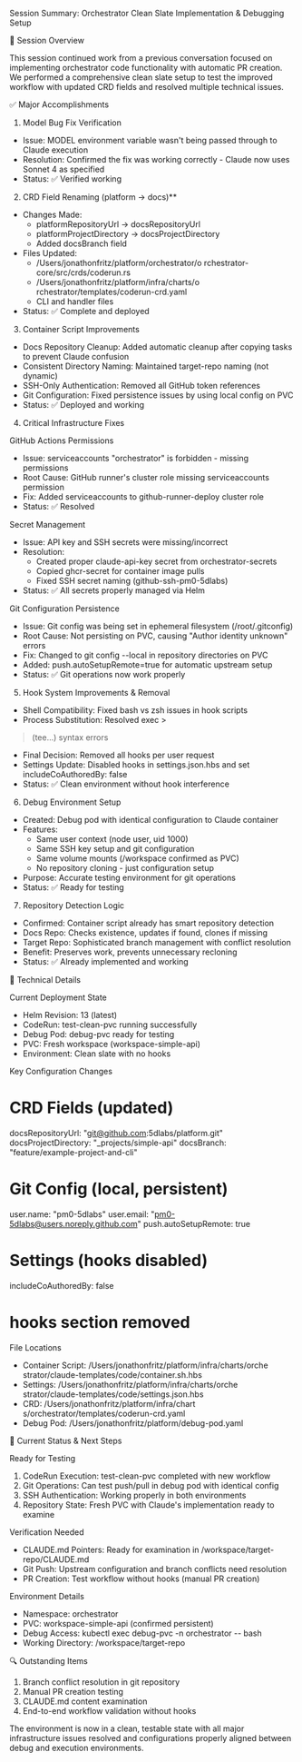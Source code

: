 Session Summary: Orchestrator Clean Slate 
  Implementation & Debugging Setup

  🎯 Session Overview

  This session continued work from a previous
  conversation focused on implementing
  orchestrator code functionality with automatic
  PR creation. We performed a comprehensive clean
  slate setup to test the improved workflow with
  updated CRD fields and resolved multiple
  technical issues.

  ✅ Major Accomplishments

  1. Model Bug Fix Verification

  - Issue: MODEL environment variable wasn't being
   passed through to Claude execution
  - Resolution: Confirmed the fix was working
  correctly - Claude now uses Sonnet 4 as
  specified
  - Status: ✅ Verified working

  2. CRD Field Renaming (platform → docs)**

  - Changes Made:
    - platformRepositoryUrl → docsRepositoryUrl
    - platformProjectDirectory →
  docsProjectDirectory
    - Added docsBranch field
  - Files Updated:
    - /Users/jonathonfritz/platform/orchestrator/o
  rchestrator-core/src/crds/coderun.rs
    - /Users/jonathonfritz/platform/infra/charts/o
  rchestrator/templates/coderun-crd.yaml
    - CLI and handler files
  - Status: ✅ Complete and deployed

  3. Container Script Improvements

  - Docs Repository Cleanup: Added automatic
  cleanup after copying tasks to prevent Claude
  confusion
  - Consistent Directory Naming: Maintained
  target-repo naming (not dynamic)
  - SSH-Only Authentication: Removed all GitHub
  token references
  - Git Configuration: Fixed persistence issues by
   using local config on PVC
  - Status: ✅ Deployed and working

  4. Critical Infrastructure Fixes

  GitHub Actions Permissions

  - Issue: serviceaccounts "orchestrator" is 
  forbidden - missing permissions
  - Root Cause: GitHub runner's cluster role
  missing serviceaccounts permission
  - Fix: Added serviceaccounts to
  github-runner-deploy cluster role
  - Status: ✅ Resolved

  Secret Management

  - Issue: API key and SSH secrets were
  missing/incorrect
  - Resolution:
    - Created proper claude-api-key secret from
  orchestrator-secrets
    - Copied ghcr-secret for container image pulls
    - Fixed SSH secret naming
  (github-ssh-pm0-5dlabs)
  - Status: ✅ All secrets properly managed via
  Helm

  Git Configuration Persistence

  - Issue: Git config was being set in ephemeral
  filesystem (/root/.gitconfig)
  - Root Cause: Not persisting on PVC, causing
  "Author identity unknown" errors
  - Fix: Changed to git config --local in
  repository directories on PVC
  - Added: push.autoSetupRemote=true for automatic
   upstream setup
  - Status: ✅ Git operations now work properly

  5. Hook System Improvements & Removal

  - Shell Compatibility: Fixed bash vs zsh issues
  in hook scripts
  - Process Substitution: Resolved exec > 
  >(tee...) syntax errors
  - Final Decision: Removed all hooks per user
  request
  - Settings Update: Disabled hooks in
  settings.json.hbs and set includeCoAuthoredBy: 
  false
  - Status: ✅ Clean environment without hook
  interference

  6. Debug Environment Setup

  - Created: Debug pod with identical
  configuration to Claude container
  - Features:
    - Same user context (node user, uid 1000)
    - Same SSH key setup and git configuration
    - Same volume mounts (/workspace confirmed as
  PVC)
    - No repository cloning - just configuration
  setup
  - Purpose: Accurate testing environment for git
  operations
  - Status: ✅ Ready for testing

  7. Repository Detection Logic

  - Confirmed: Container script already has smart
  repository detection
  - Docs Repo: Checks existence, updates if found,
   clones if missing
  - Target Repo: Sophisticated branch management
  with conflict resolution
  - Benefit: Preserves work, prevents unnecessary
  recloning
  - Status: ✅ Already implemented and working

  🔧 Technical Details

  Current Deployment State

  - Helm Revision: 13 (latest)
  - CodeRun: test-clean-pvc running successfully
  - Debug Pod: debug-pvc ready for testing
  - PVC: Fresh workspace (workspace-simple-api)
  - Environment: Clean slate with no hooks

  Key Configuration Changes

  # CRD Fields (updated)
  docsRepositoryUrl:
  "git@github.com:5dlabs/platform.git"
  docsProjectDirectory: "_projects/simple-api"
  docsBranch: "feature/example-project-and-cli"

  # Git Config (local, persistent)
  user.name: "pm0-5dlabs"
  user.email:
  "pm0-5dlabs@users.noreply.github.com"
  push.autoSetupRemote: true

  # Settings (hooks disabled)
  includeCoAuthoredBy: false
  # hooks section removed

  File Locations

  - Container Script:
  /Users/jonathonfritz/platform/infra/charts/orche
  strator/claude-templates/code/container.sh.hbs
  - Settings:
  /Users/jonathonfritz/platform/infra/charts/orche
  strator/claude-templates/code/settings.json.hbs
  - CRD: /Users/jonathonfritz/platform/infra/chart
  s/orchestrator/templates/coderun-crd.yaml
  - Debug Pod:
  /Users/jonathonfritz/platform/debug-pod.yaml

  🎯 Current Status & Next Steps

  Ready for Testing

  1. CodeRun Execution: test-clean-pvc completed
  with new workflow
  2. Git Operations: Can test push/pull in debug
  pod with identical config
  3. SSH Authentication: Working properly in both
  environments
  4. Repository State: Fresh PVC with Claude's
  implementation ready to examine

  Verification Needed

  - CLAUDE.md Pointers: Ready for examination in
  /workspace/target-repo/CLAUDE.md
  - Git Push: Upstream configuration and branch
  conflicts need resolution
  - PR Creation: Test workflow without hooks
  (manual PR creation)

  Environment Details

  - Namespace: orchestrator
  - PVC: workspace-simple-api (confirmed
  persistent)
  - Debug Access: kubectl exec debug-pvc -n 
  orchestrator -- bash
  - Working Directory: /workspace/target-repo

  🔍 Outstanding Items

  1. Branch conflict resolution in git repository
  2. Manual PR creation testing
  3. CLAUDE.md content examination
  4. End-to-end workflow validation without hooks

  The environment is now in a clean, testable
  state with all major infrastructure issues
  resolved and configurations properly aligned
  between debug and execution environments.